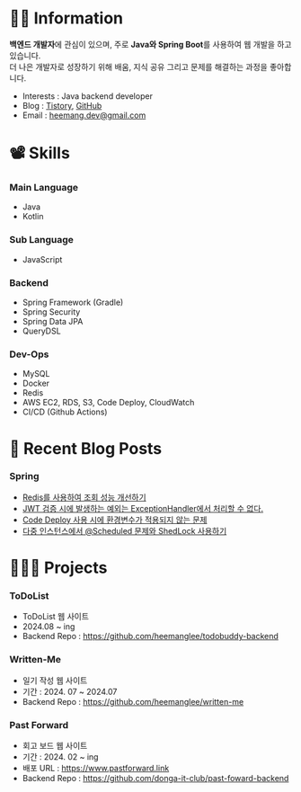# 💁🏻 Information 
<b>백엔드 개발자</b>에 관심이 있으며, 주로 <b>Java와 Spring Boot</b>를 사용하여 웹 개발을 하고 있습니다. <br>
더 나은 개발자로 성장하기 위해 배움, 지식 공유 그리고 문제를 해결하는 과정을 좋아합니다.


- Interests : Java backend developer
- Blog : [Tistory](https://server-technology.tistory.com/), [GitHub](https://github.com/heemanglee/learn-repository/discussions)
- Email : heemang.dev@gmail.com

# 📽️ Skills
###  Main Language
- Java
- Kotlin

### Sub Language
- JavaScript

### Backend
- Spring Framework (Gradle)
- Spring Security
- Spring Data JPA
- QueryDSL

### Dev-Ops
- MySQL
- Docker
- Redis
- AWS EC2, RDS, S3, Code Deploy, CloudWatch
- CI/CD (Github Actions)
  
# 📝 Recent Blog Posts
### Spring
- <a href="https://server-technology.tistory.com/474"> Redis를 사용하여 조회 성능 개선하기</a>
- <a href="https://server-technology.tistory.com/462"> JWT 검증 시에 발생하는 예외는 ExceptionHandler에서 처리할 수 없다.</a>
- <a href="https://server-technology.tistory.com/460"> Code Deploy 사용 시에 환경변수가 적용되지 않는 문제</a>
- <a href="https://server-technology.tistory.com/452"> 다중 인스턴스에서 @Scheduled 문제와 ShedLock 사용하기</a>

# 🧑🏻‍💻 Projects
### ToDoList
- ToDoList 웹 사이트 
- 2024.08 ~ ing
- Backend Repo : https://github.com/heemanglee/todobuddy-backend

### Written-Me
- 일기 작성 웹 사이트
- 기간 : 2024. 07 ~ 2024.07
- Backend Repo : https://github.com/heemanglee/written-me
  
### Past Forward 
- 회고 보드 웹 사이트
- 기간 : 2024. 02 ~ ing
- 배포 URL : https://www.pastforward.link
- Backend Repo : https://github.com/donga-it-club/past-foward-backend

